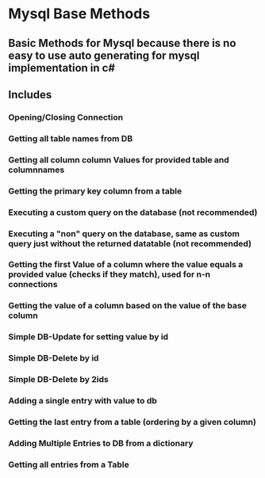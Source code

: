 # Mysql Base Methods

## Basic Methods for Mysql because there is no easy to use auto generating for mysql implementation in c#
## Includes
### Opening/Closing Connection
### Getting all table names from DB
### Getting all column column Values for provided table and columnnames
### Getting the primary key column from a table
### Executing a custom query on the database (not recommended)
### Executing a "non" query on the database, same as custom query just without the returned datatable (not recommended)
### Getting the first Value of a column where the value equals a provided value (checks if they match), used for n-n connections
### Getting the value of a column based on the value of the base column
### Simple DB-Update for setting value by id
### Simple DB-Delete by id
### Simple DB-Delete by 2ids
### Adding a single entry with value to db
### Getting the last entry from a table (ordering by a given column)
### Adding Multiple Entries to DB from a dictionary
### Getting all entries from a Table